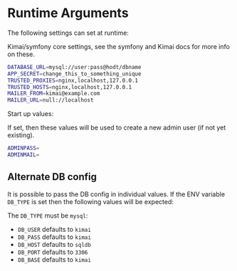 # Runtime Arguments

The following settings can set at runtime:

Kimai/symfony core settings, see the symfony and Kimai docs for more info on these.

```bash
DATABASE_URL=mysql://user:pass@hodt/dbname
APP_SECRET=change_this_to_something_unique
TRUSTED_PROXIES=nginx,localhost,127.0.0.1
TRUSTED_HOSTS=nginx,localhost,127.0.0.1
MAILER_FROM=kimai@example.com
MAILER_URL=null://localhost
```

Start up values:

If set, then these values will be used to create a new admin user (if not yet existing).

```bash
ADMINPASS=
ADMINMAIL=
```

## Alternate DB config

It is possible to pass the DB config in individual values.  If the ENV variable ```DB_TYPE``` is set then the following values will be expected:

The ```DB_TYPE``` must be `mysql`:

 * ```DB_USER``` defaults to ```kimai```
 * ```DB_PASS``` defaults to ```kimai```
 * ```DB_HOST``` defaults to ```sqldb```
 * ```DB_PORT``` defaults to ```3306```
 * ```DB_BASE``` defaults to ```kimai```
